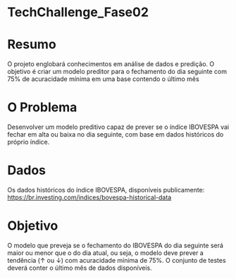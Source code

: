 # TechChallenge_Fase02
# Resumo
O projeto englobará conhecimentos em análise de dados e predição. O objetivo é criar um modelo preditor para o fechamento do dia seguinte com 75% de acuracidade mínima em uma base contendo o último mês
# O Problema
Desenvolver um modelo preditivo capaz de prever se o índice IBOVESPA vai fechar em alta ou baixa no dia seguinte, com base em dados históricos do próprio índice.
# Dados
Os dados históricos do índice IBOVESPA, disponíveis publicamente: https://br.investing.com/indices/bovespa-historical-data
# Objetivo
O modelo que preveja se o fechamento do IBOVESPA do dia seguinte será maior ou menor que o do dia atual, ou seja, o modelo deve prever a tendência (↑ ou ↓) com acuracidade mínima de 75%. O conjunto de testes deverá conter o último mês de dados disponíveis.

